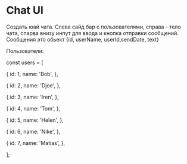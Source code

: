 #   Chat UI

Создать юай чата. Слева сайд бар с пользователями, справа - тело чата, спарва внизу инпут для ввода и кнопка отправки сообщений. Сообщения это обьект  {id, userName, userId,sendDate, text}

Пользователи:

const users = [

  {
    id: 1,
    name: 'Bob',
  },

  {
    id: 2,
    name: 'Djoe',
  },

  {
    id: 3,
    name: 'Iren',
  },

  {
    id: 4,
    name: 'Tom',
  },

  {
    id: 5,
    name: 'Helen',
  },

  {
    id: 6,
    name: 'Nike',
  },

  {
    id: 7,
    name: 'Matias',
  },

];
